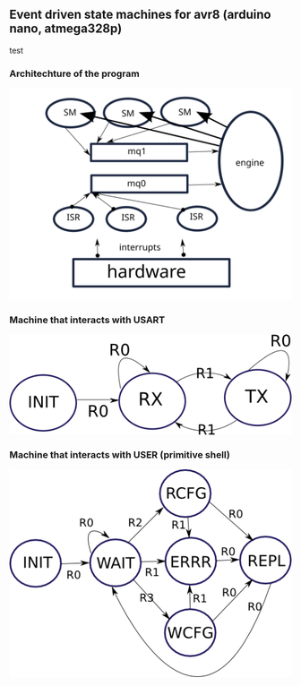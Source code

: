 ## Event driven state machines for avr8 (arduino nano, atmega328p)

test

### Architechture of the program
![prog-arch](https://github.com/dee0xeed/edsm-in-c-bare-metal-avr8-demo/blob/main/images/avr8-edsm.svg)

### Machine that interacts with USART
![usart-edsm](https://github.com/dee0xeed/edsm-in-c-bare-metal-avr8-demo/blob/main/images/avr8-usart.png)

### Machine that interacts with USER (primitive shell)
![shell-edsm](https://github.com/dee0xeed/edsm-in-c-bare-metal-avr8-demo/blob/main/images/avr8-shell.png)
